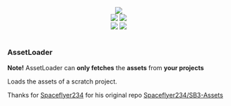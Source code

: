 <p align="center">
<img src="https://scratchremix.github.io/img/ScratchRemix%20All.png"><br>
<img src="https://img.shields.io/github/last-commit/ScratchRemix/AssetLoader?label=Last%20Commit&style=plastic">
<img src="https://img.shields.io/github/v/release/ScratchRemix/AssetLoader?label=Version"><br>
<a href="https://github.com/ScratchRemix"><img src="https://img.shields.io/badge/View%20-Github%20Team%20%E2%9E%94-purple?style=for-the-badge&logo=Github"></a>
<a href="https://scratchremix.github.io/"><img src="https://img.shields.io/badge/View%20-Website%20%E2%9E%94-9cf?style=for-the-badge&"></a>
</p>

#
### AssetLoader
**Note!** AssetLoader can **only fetches** the **assets** from **your projects**

Loads the assets of a scratch project.

Thanks for [Spaceflyer234](https://github.com/Spaceflyer234) for his original repo [Spaceflyer234/SB3-Assets](https://github.com/Spaceflyer234/SB3-Assets)
